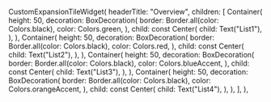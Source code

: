CustomExpansionTileWidget(
headerTitle: "Overview",
children: [
Container(
height: 50,
decoration: BoxDecoration(
border: Border.all(color: Colors.black),
color: Colors.green,
),
child: const Center(
child: Text("List1"),
),
),
Container(
height: 50,
decoration: BoxDecoration(
border: Border.all(color: Colors.black),
color: Colors.red,
),
child: const Center(
child: Text("List2"),
),
),
Container(
height: 50,
decoration: BoxDecoration(
border: Border.all(color: Colors.black),
color: Colors.blueAccent,
),
child: const Center(
child: Text("List3"),
),
),
Container(
height: 50,
decoration: BoxDecoration(
border: Border.all(color: Colors.black),
color: Colors.orangeAccent,
),
child: const Center(
child: Text("List4"),
),
),
],
),
